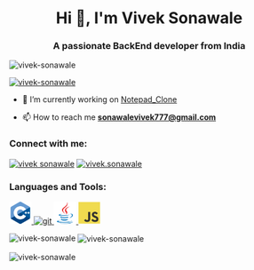 <h1 align="center">Hi 👋, I'm Vivek Sonawale</h1>
<h3 align="center">A passionate BackEnd developer from India</h3>

<p align="left"> <img src="https://komarev.com/ghpvc/?username=vivek-sonawale&label=Profile%20views&color=0e75b6&style=flat" alt="vivek-sonawale" /> </p>

<p align="left"> <a href="https://github.com/ryo-ma/github-profile-trophy"><img src="https://github-profile-trophy.vercel.app/?username=vivek-sonawale" alt="vivek-sonawale" /></a> </p>

- 🔭 I’m currently working on [Notepad_Clone](https://github.com/Vivek-Sonawale/Notepad_Clone.git)

- 📫 How to reach me **sonawalevivek777@gmail.com**

<h3 align="left">Connect with me:</h3>
<p align="left">
<a href="https://linkedin.com/in/vivek sonawale" target="blank"><img align="center" src="https://raw.githubusercontent.com/rahuldkjain/github-profile-readme-generator/master/src/images/icons/Social/linked-in-alt.svg" alt="vivek sonawale" height="30" width="40" /></a>
<a href="https://instagram.com/vivek.sonawale" target="blank"><img align="center" src="https://raw.githubusercontent.com/rahuldkjain/github-profile-readme-generator/master/src/images/icons/Social/instagram.svg" alt="vivek.sonawale" height="30" width="40" /></a>
</p>

<h3 align="left">Languages and Tools:</h3>
<p align="left"> <a href="https://www.w3schools.com/cpp/" target="_blank" rel="noreferrer"> <img src="https://raw.githubusercontent.com/devicons/devicon/master/icons/cplusplus/cplusplus-original.svg" alt="cplusplus" width="40" height="40"/> </a> <a href="https://git-scm.com/" target="_blank" rel="noreferrer"> <img src="https://www.vectorlogo.zone/logos/git-scm/git-scm-icon.svg" alt="git" width="40" height="40"/> </a> <a href="https://www.java.com" target="_blank" rel="noreferrer"> <img src="https://raw.githubusercontent.com/devicons/devicon/master/icons/java/java-original.svg" alt="java" width="40" height="40"/> </a> <a href="https://developer.mozilla.org/en-US/docs/Web/JavaScript" target="_blank" rel="noreferrer"> <img src="https://raw.githubusercontent.com/devicons/devicon/master/icons/javascript/javascript-original.svg" alt="javascript" width="40" height="40"/> </a> </p>

<p><img align="left" src="https://github-readme-stats.vercel.app/api/top-langs?username=vivek-sonawale&show_icons=true&locale=en&layout=compact" alt="vivek-sonawale" /></p>

<p>&nbsp;<img align="center" src="https://github-readme-stats.vercel.app/api?username=vivek-sonawale&show_icons=true&locale=en" alt="vivek-sonawale" /></p>

<p><img align="center" src="https://github-readme-streak-stats.herokuapp.com/?user=vivek-sonawale&" alt="vivek-sonawale" /></p>
